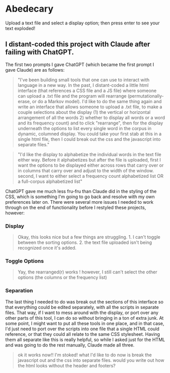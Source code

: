# Abedecary
Upload a text file and select a display option; then press enter to see your text exploded!

## I distant-coded this project with Claude after failing with ChatGPT. 
The first two prompts I gave ChatGPT (which became the first prompt I gave Claude) are as follows: 

> "I've been building small tools that one can use to interact with language in a new way. In the past, I distant-coded a little html interface (that references a CSS file and a JS file) where someone can upload a .txt file and the program will rearrange (permutationally-erase, or do a Markov model). I'd like to do the same thing again and write an interface that allows someone to upload a .txt file, to make a couple selections about the display (1) the vertical or horizontal arrangement of all the words 2) whether to display all words or a word and its frequency count) and to click "rearrange", then for the display underneath the options to list every single word in the corpus in dynamic, columned display. You could take your first stab at this in a single html file, then I could break out the css and the javascript into separate files."

> "I'd like the display to alphabetize the individual words in the text file either way. Before it alphabetizes but after the file is uploaded, first I want the options to be displayed either across rows that carry over or in columns that carry over and adjust to the width of the window. second, I want to either select a frequency count alphabetized list OR a full-corpus alphabetized list"

ChatGPT gave me much less fru-fru than Claude did in the styling of the CSS, which is something I'm going to go back and resolve with my own preferences later on. There were several more issues I needed to work through on the end of functionality before I restyled these projects, however: 

### Display

> Okay, this looks nice but a few things are struggling. 1. I can't toggle between the sorting options. 2. the text file uploaded isn't being recognized once it's added.

### Toggle Options

> Yay, the rearranged(r) works ! however, I still can't select the other options (the columns or the frequency list)

### Separation 
The last thing I needed to do was break out the sections of this interface so that everything could be edited separately, with all the scripts in separate files. That way, if I want to mess around with the display, or port over any other parts of this tool, I can do so without bringing in a ton of extra junk. At some point, I might want to put all these tools in one place, and in that case, I'd just need to port over the scripts into one file that a single HTML could reference, or that they could all relate to the same CSS stylesheet. Having them all separate like this is really helpful, so while I asked just for the HTML and was going to do the rest manually, Claude made all three. 

> ok it works now!! I'm stoked! what I'd like to do now is break the javascript out and the css into separate files. would you write out how the html looks without the header and footers?

